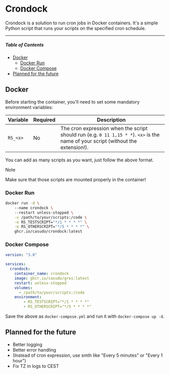 # Crondock
Crondock is a solution to run cron jobs in Docker containers. It's a simple Python script that runs your scripts on the specified cron schedule.

---

##### Table of Contents
- [Docker](#docker)
  - [Docker Run](#docker-run)
  - [Docker Compose](#docker-compose)
- [Planned for the future](#planned-for-the-future)

## Docker
Before starting the container, you'll need to set some mandatory environment variables:  

| Variable | Required | Description |
| --- | --- | --- |
| `RS_<x>` | No | The cron expression when the script should run (e.g. `0 11 1,15 * *`). `<x>` is the name of your script (without the extension!). |

You can add as many scripts as you want, just follow the above format.

> [!NOTE]
Make sure that those scripts are mounted properly in the container!

### Docker Run
```bash
docker run -d \  
    --name crondock \ 
    --restart unless-stopped \
    -v /path/to/your/scripts:/code \
    -e RS_TESTSCRIPT="*/1 * * * *" \
    -e RS_OTHERSCRIPT="*/5 * * * *" \
    ghcr.io/casudo/crondock:latest
```

### Docker Compose
```yml
version: "3.8"

services:
  crondock:
    container_name: crondock
    image: ghcr.io/casudo/grei:latest
    restart: unless-stopped
    volumes:
      - /path/to/your/scripts:/code
    environment:
        - RS_TESTSCRIPT="*/1 * * * *"
        - RS_OTHERSCRIPT="*/5 * * * *"
```

Save the above as `docker-compose.yml` and run it with `docker-compose up -d`.  

## Planned for the future
- Better logging
- Better error handling
- (Instead of cron expression, use smth like "Every 5 minutes" or "Every 1 hour")
- Fix TZ in logs to CEST